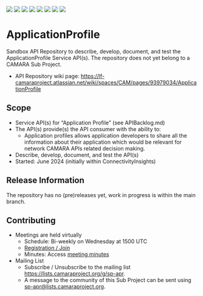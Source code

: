 <a href="https://github.com/camaraproject/§repo_name§/commits/" title="Last Commit"><img src="https://img.shields.io/github/last-commit/camaraproject/§repo_name§?style=plastic"></a>
<a href="https://github.com/camaraproject/§repo_name§/issues" title="Open Issues"><img src="https://img.shields.io/github/issues/camaraproject/§repo_name§?style=plastic"></a>
<a href="https://github.com/camaraproject/§repo_name§/pulls" title="Open Pull Requests"><img src="https://img.shields.io/github/issues-pr/camaraproject/§repo_name§?style=plastic"></a>
<a href="https://github.com/camaraproject/§repo_name§/graphs/contributors" title="Contributors"><img src="https://img.shields.io/github/contributors/camaraproject/§repo_name§?style=plastic"></a>
<a href="https://github.com/camaraproject/§repo_name§" title="Repo Size"><img src="https://img.shields.io/github/repo-size/camaraproject/§repo_name§?style=plastic"></a>
<a href="https://github.com/camaraproject/§repo_name§/blob/main/LICENSE" title="License"><img src="https://img.shields.io/badge/License-Apache%202.0-green.svg?style=plastic"></a>
<a href="https://github.com/camaraproject/§repo_name§/releases/latest" title="Latest Release"><img src="https://img.shields.io/github/release/camaraproject/§repo_name§?style=plastic"></a>
<a href="https://github.com/camaraproject/Governance/blob/main/ProjectStructureAndRoles.md" title="Sandbox API Repository"><img src="https://img.shields.io/badge/Sandbox%20API%20Repository-yellow?style=plastic"></a>

# ApplicationProfile

<!-- Alternative for new, independent Sandbox API Repositories -->
Sandbox API Repository to describe, develop, document, and test the ApplicationProfile Service API(s). The repository does not yet belong to a CAMARA Sub Project.

* API Repository wiki page: https://lf-camaraproject.atlassian.net/wiki/spaces/CAM/pages/93979034/ApplicationProfile



## Scope

* Service API(s) for “Application Profile” (see APIBacklog.md) 
* The API(s) provide(s) the API consumer with the ability to:  
  * Application profiles allows application developers to share all the information about their application which would be relevant for network CAMARA APIs related decision making. 
* Describe, develop, document, and test the API(s)
* Started: June 2024 (initially within ConnectivityInsights)
<!-- * Incubating stage since: §incubation date$ --> 

## Release Information

The repository has no (pre)releases yet, work in progress is within the main branch.

## Contributing
* Meetings are held virtually <!-- for new, independent Sandbox API repositories request a meeting link from the LF admin team or replace the information with the existing meeting information of the Sub Project -->
    * Schedule: Bi-weekly on Wednesday at 1500 UTC
    * [Registration / Join](https://zoom-lfx.platform.linuxfoundation.org/meeting/92345695827?password=35dff2b2-058d-44de-bd7e-67d08c9e9f9d)
    * Minutes: Access [meeting minutes](https://lf-camaraproject.atlassian.net/wiki/x/vTve)
* Mailing List
    <!-- Note: the $mailinglistname$ is either already existing (for API Repositories within a Sub Projects) or will be created by the CAMARA Admin Team. -->
    * Subscribe / Unsubscribe to the mailing list <https://lists.camaraproject.org/g/sp-apr>.
    * A message to the community of this Sub Project can be sent using <sp-apr@lists.camaraproject.org>.
